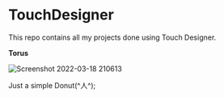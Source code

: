 # TouchDesigner
This repo contains all my projects done using Touch Designer.

<b>Torus</b>

![Screenshot 2022-03-18 210613](https://user-images.githubusercontent.com/83541306/180949463-e2225052-11df-4074-bf00-542b07a654c0.png)

Just a simple Donut(^人^);
